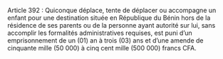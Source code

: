 Article 392 : Quiconque déplace, tente de déplacer ou accompagne un enfant pour une destination située en République du Bénin hors de la résidence de ses parents ou de la personne ayant autorité sur lui, sans accomplir les formalités administratives requises, est puni d’un emprisonnement de un (01) an à trois (03) ans et d’une amende de cinquante mille (50 000) à cinq cent mille (500 000) francs CFA.